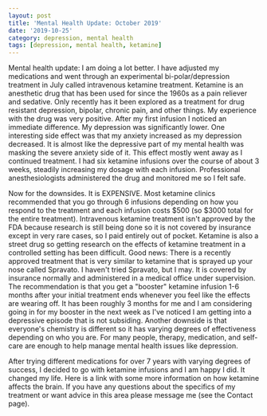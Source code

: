 ```yaml
---
layout: post
title: 'Mental Health Update: October 2019'
date: '2019-10-25'
category: depression, mental health
tags: [depression, mental health, ketamine]
---
```


Mental health update: I am doing a lot better. I have adjusted my medications and went through an experimental bi-polar/depression treatment in July called intravenous ketamine treatment. Ketamine is an anesthetic drug that has been used for since the 1960s as a pain reliever and sedative. Only recently has it been explored as a treatment for drug resistant depression, bipolar, chronic pain, and other things. My experience with the drug was very positive. After my first infusion I noticed an immediate difference. My depression was significantly lower. One interesting side effect was that my anxiety increased as my depression decreased. It is almost like the depressive part of my mental health was masking the severe anxiety side of it. This effect mostly went away as I continued treatment. I had six ketamine infusions over the course of about 3 weeks, steadily increasing my dosage with each infusion. Professional anesthesiologists administered the drug and monitored me so I felt safe.

Now for the downsides. It is EXPENSIVE. Most ketamine clinics recommended that you go through 6 infusions depending on how you respond to the treatment and each infusion costs $500 (so $3000 total for the entire treatment). Intravenous ketamine treatment isn't approved by the FDA because research is still being done so it is not covered by insurance except in very rare cases, so I paid entirely out of pocket. Ketamine is also a street drug so getting research on the effects of ketamine treatment in a controlled setting has been difficult. Good news: There is a recently approved treatment that is very similar to ketamine that is sprayed up your nose called Spravato. I haven't tried Spravato, but I may. It is covered by insurance normally and administered in a medical office under supervision. The recommendation is that you get a "booster" ketamine infusion 1-6 months after your initial treatment ends whenever you feel like the effects are wearing off. It has been roughly 3 months for me and I am considering going in for my booster in the next week as I've noticed I am getting into a depressive episode that is not subsiding. Another downside is that everyone's chemistry is different so it has varying degrees of effectiveness depending on who you are. For many people, therapy, medication, and self-care are enough to help manage mental health issues like depression.

After trying different medications for over 7 years with varying degrees of success, I decided to go with ketamine infusions and I am happy I did. It changed my life. Here is a link with some more information on how ketamine affects the brain. If you have any questions about the specifics of my treatment or want advice in this area please message me (see the Contact page).
